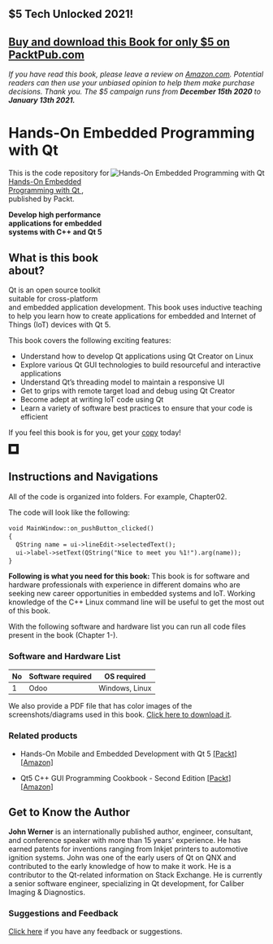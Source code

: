 ## $5 Tech Unlocked 2021!
[Buy and download this Book for only $5 on PacktPub.com](https://www.packtpub.com/product/hands-on-embedded-programming-with-qt/9781789952063)
-----
*If you have read this book, please leave a review on [Amazon.com](https://www.amazon.com/gp/product/1789952069).     Potential readers can then use your unbiased opinion to help them make purchase decisions. Thank you. The $5 campaign         runs from __December 15th 2020__ to __January 13th 2021.__*

# Hands-On Embedded Programming with Qt 

<a href="https://www.packtpub.com/in/application-development/hands-embedded-programming-qt?utm_source=github&utm_medium=repository&utm_campaign=9781789952063"><img src="https://www.packtpub.com/media/catalog/product/cache/e4d64343b1bc593f1c5348fe05efa4a6/9/7/9781789952063-original.jpeg" alt="Hands-On Embedded Programming with Qt " height="256px" align="right"></a>

This is the code repository for [Hands-On Embedded Programming with Qt ](https://www.packtpub.com/in/application-development/hands-embedded-programming-qt?utm_source=github&utm_medium=repository&utm_campaign=9781789952063), published by Packt.

**Develop high performance applications for embedded systems with C++ and Qt 5**

## What is this book about?
Qt is an open source toolkit suitable for cross-platform and embedded application development. This book uses inductive teaching to help you learn how to create applications for embedded and Internet of Things (IoT) devices with Qt 5.


This book covers the following exciting features:
* Understand how to develop Qt applications using Qt Creator on Linux 
* Explore various Qt GUI technologies to build resourceful and interactive applications 
* Understand Qt’s threading model to maintain a responsive UI 
* Get to grips with remote target load and debug using Qt Creator 
* Become adept at writing IoT code using Qt 
* Learn a variety of software best practices to ensure that your code is efficient

If you feel this book is for you, get your [copy](https://www.amazon.com/dp/1789952069) today!

<a href="https://www.packtpub.com/?utm_source=github&utm_medium=banner&utm_campaign=GitHubBanner"><img src="https://raw.githubusercontent.com/PacktPublishing/GitHub/master/GitHub.png" 
alt="https://www.packtpub.com/" border="5" /></a>

## Instructions and Navigations
All of the code is organized into folders. For example, Chapter02.

The code will look like the following:
```
void MainWindow::on_pushButton_clicked()
{
  QString name = ui->lineEdit->selectedText();
  ui->label->setText(QString("Nice to meet you %1!").arg(name));
}
```

**Following is what you need for this book:**
This book is for software and hardware professionals with experience in different domains who are seeking new career opportunities in embedded systems and IoT. Working knowledge of the C++ Linux command line will be useful to get the most out of this book.

With the following software and hardware list you can run all code files present in the book (Chapter 1-).
### Software and Hardware List
| No | Software required | OS required |
| -------- | ------------------------------------ | ----------------------------------- |
| 1 | Odoo | Windows, Linux |


We also provide a PDF file that has color images of the screenshots/diagrams used in this book. [Click here to download it](https://static.packt-cdn.com/downloads/9781789952063_ColorImages.pdf).

### Related products
* Hands-On Mobile and Embedded Development with Qt 5  [[Packt]](https://www.packtpub.com/application-development/hands-mobile-and-embedded-development-qt-5?utm_source=github&utm_medium=repository&utm_campaign=9781789614817) [[Amazon]](https://www.amazon.com/dp/1789614813)

* Qt5 C++ GUI Programming Cookbook - Second Edition  [[Packt]](https://www.packtpub.com/application-development/qt5-c-gui-programming-cookbook-second-edition?utm_source=github&utm_medium=repository&utm_campaign=9781789803822) [[Amazon]](https://www.amazon.com/dp/B07Q48T93C)

## Get to Know the Author
**John Werner**
is an internationally published author, engineer, consultant, and conference speaker with more than 15 years' experience. He has earned patents for inventions ranging from Inkjet printers to automotive ignition systems. John was one of the early users of Qt on QNX and contributed to the early knowledge of how to make it work. He is a contributor to the Qt-related information on Stack Exchange. He is currently a senior software engineer, specializing in Qt development, for Caliber Imaging & Diagnostics.

### Suggestions and Feedback
[Click here](https://docs.google.com/forms/d/e/1FAIpQLSdy7dATC6QmEL81FIUuymZ0Wy9vH1jHkvpY57OiMeKGqib_Ow/viewform) if you have any feedback or suggestions.


